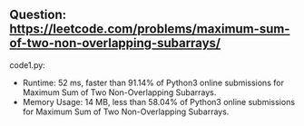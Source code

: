 ## Question: https://leetcode.com/problems/maximum-sum-of-two-non-overlapping-subarrays/

code1.py:
* Runtime: 52 ms, faster than 91.14% of Python3 online submissions for Maximum Sum of Two Non-Overlapping Subarrays.
* Memory Usage: 14 MB, less than 58.04% of Python3 online submissions for Maximum Sum of Two Non-Overlapping Subarrays.